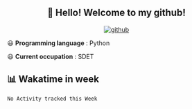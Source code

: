 <h2 align="center">👋 Hello! Welcome to my github! </h2>
<p align="center">
  <a href="https://github.com/usergwen"><img src="https://img.shields.io/badge/GitHub-24292e" alt="github"></a>
</p>

😃 **Programming language** : Python

😃 **Current occupation** : SDET

## 📊 Wakatime in week

<!--START_SECTION:waka-->
```text
No Activity tracked this Week
```
<!--END_SECTION:waka-->




